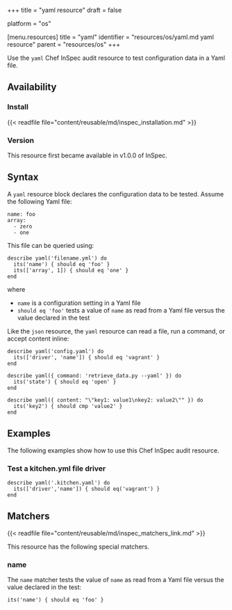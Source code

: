 +++
title = "yaml resource"
draft = false

platform = "os"

[menu.resources]
    title = "yaml"
    identifier = "resources/os/yaml.md yaml resource"
    parent = "resources/os"
+++

Use the `yaml` Chef InSpec audit resource to test configuration data in a Yaml file.

## Availability

### Install

{{< readfile file="content/reusable/md/inspec_installation.md" >}}

### Version

This resource first became available in v1.0.0 of InSpec.

## Syntax

A `yaml` resource block declares the configuration data to be tested. Assume the following Yaml file:

    name: foo
    array:
      - zero
      - one

This file can be queried using:

    describe yaml('filename.yml') do
      its('name') { should eq 'foo' }
      its(['array', 1]) { should eq 'one' }
    end

where

- `name` is a configuration setting in a Yaml file
- `should eq 'foo'` tests a value of `name` as read from a Yaml file versus the value declared in the test

Like the `json` resource, the `yaml` resource can read a file, run a command, or accept content inline:

    describe yaml('config.yaml') do
      its(['driver', 'name']) { should eq 'vagrant' }
    end

    describe yaml({ command: 'retrieve_data.py --yaml' }) do
      its('state') { should eq 'open' }
    end

    describe yaml({ content: "\"key1: value1\nkey2: value2\"" }) do
      its('key2') { should cmp 'value2' }
    end

## Examples

The following examples show how to use this Chef InSpec audit resource.

### Test a kitchen.yml file driver

    describe yaml('.kitchen.yaml') do
      its(['driver','name']) { should eq('vagrant') }
    end

## Matchers

{{< readfile file="content/reusable/md/inspec_matchers_link.md" >}}

This resource has the following special matchers.

### name

The `name` matcher tests the value of `name` as read from a Yaml file versus the value declared in the test:

    its('name') { should eq 'foo' }
